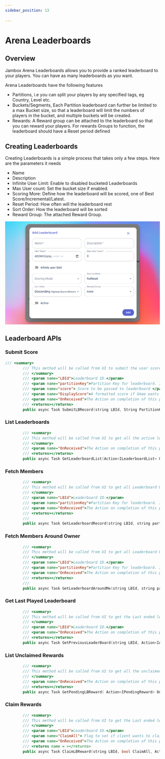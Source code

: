 ```yaml
---
sidebar_position: 13

---
```


# Arena Leaderboards

## Overview 

Jambox Arena Leaderboards allows you to provide a ranked leaderboard to your players. You can have as many leaderboards as you want.

Arena Leaderboards have the following features 
- Partitions, i.e you can split your players by any specified tags, eg Country, Level etc. 
- Buckets/Segments, Each Partition leaderboard can further be limited to a max Bucket size, so that a leaderboard will limit the numbers of players in the bucket, and multiple buckets will be created. 
- Rewards: A Reward group can be attached to the leaderboard so that you can reward your players. For rewards Groups to function, the leaderboard should have a Reset period defined  

## Creating Leaderboards 

Creating Leaderboards is a simple process that takes only a few steps. Here are the parameters it needs 

- Name 
- Description 
- Infinite User Limit: Enable to disabled bucketed Leaderboards 
- Max User count: Set the bucket size if enabled. 
- Scoring More: Define how the leaderboard will be scored, one of Best Score/Incremental/Latest.
- Reset Period: How often will the leaderboard rest
- Sort Order: How the leaderboard will be sorted 
- Reward Group: The attached Reward Group. 

![image](../../static/img/create-leaderboard.png)

## Leaderboard APIs

### Submit Score 

```cpp
/// <summary>
        /// This method will be called from UI to submit the user score to the leaderboard
        /// </summary>
        /// <param name="LBId">Leaderboard ID.</param>
        /// <param name="partitionKey">Partition Key for leaderboard. If no partition then pass empty string("") </param>
        /// <param name="score"> Score to be passed to leaderboard </param>
        /// <param name="DisplayScore">A formatted score if Gmae wants to show (e.g. 100.34 sec)</param>
        /// <param name="OnReceived">The Action on completion of this particular task.</param>
        /// <returns></returns>
        public async Task SubmitLBRecord(string LBId, String PartitionKey, ulong score, string DisplayScore, Action<ISubmitScore> OnReceived)
```



### List Leaderboards 

```cpp
        /// <summary>
        /// This method will be called from UI to get all the active leaderboards details.
        /// </summary>
        /// <param name="OnReceived">The Action on completion of this particular task.</param>
        /// <returns></returns>
        public async Task GetLeaderboardList(Action<ILeaderboardList> OnReceived)
```

### Fetch Members

```cpp
        /// <summary>
        /// This method will be called from UI to get all Leaderboard User Records.
        /// </summary>
        /// <param name="LBId">Leaderboard ID.</param>
        /// <param name="partitionKey">Partition Key for leaderboard. If no partition then pass empty string("") </param>
        /// <param name="OnReceived">The Action on completion of this particular task.</param>
        /// <returns></returns>
        /// 
        public async Task GetLeaderboardRecord(string LBId, string partitionKey, Action<IApiLeaderRecordList> OnReceived)
```

### Fetch Members Around Owner

```cpp
        /// <summary>
        /// This method will be called from UI to get all Leaderboard User Records.
        /// </summary>
        /// <param name="LBId">Leaderboard ID.</param>
        /// <param name="partitionKey">Partition Key for leaderboard. If no partition then pass empty string("") </param>
        /// <param name="OnReceived">The Action on completion of this particular task.</param>
        /// <returns></returns>
        /// 
        public async Task GetLeaderboardAroundMe(string LBId, string partitionKey, Action<IApiLeaderAroundMe> OnReceived)
```

###  Get Last Played Leaderboard

```cpp
        /// <summary>
        /// This method will be called from UI to get the Last ended leaderboard result
        /// </summary>
        /// <param name="LBId">Leaderboard ID.</param>
        /// <param name="OnReceived">The Action on completion of this particular task.</param>
        /// <returns></returns>
        public async Task GetPreviousLeaderBoard(string LBId, Action<IApiLeaderRecordList> OnReceived)
```

### List Unclaimed Rewards

```cpp
        /// <summary>
        /// This method will be called from UI to get all the unclaimed reward for user 
        /// </summary>        
        /// <param name="OnReceived">The Action on completion of this particular task.</param>
        /// <returns></returns>
        public async Task GetPendingLBReward( Action<IPendingReward> OnReceived)
```

###  Claim Rewards

```cpp
        /// <summary>
        /// This method will be called from UI to get the Last ended leaderboard result
        /// </summary>
        /// <param name="LBId">Leaderboard ID.</param>
        /// <param name="ClaimAll"> Flag to set if client wants to claim for all the pending rewards for multiple leaderboard</param>
        /// <param name="OnReceived">The Action on completion of this particular task.</param>
        /// <returns name = ></returns>
        public async Task ClaimLBReward(string LBId, bool ClaimAll, Action<IClaimReward> OnReceived)
```
